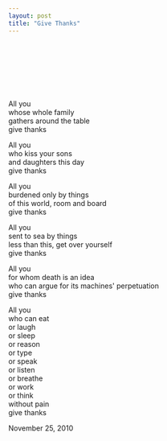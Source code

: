 ```yaml
---
layout: post
title: "Give Thanks"
---
```


<p class="media"><object data="http://bandcamp.com/EmbeddedPlayer/track=2635195972/size=venti/bgcol=FFFFFF/linkcol=4285BB//" type="text/html" classid="clsid:D27CDB6E-AE6D-11cf-96B8-444553540000" width="400" height="100"><param name="movie" value="http://bandcamp.com/EmbeddedPlayer/track=2635195972/size=venti/bgcol=FFFFFF/linkcol=4285BB/"></param><param name="quality" value="high"></param><param name="allowNetworking" value="always"></param><param name="wmode" value="transparent"></param><param name="bgcolor" value="#FFFFFF"></param><param name="allowScriptAccess" value="never" /><embed data="http://bandcamp.com/EmbeddedPlayer/track=2635195972/size=venti/bgcol=FFFFFF/linkcol=4285BB//" type="text/html" width="400" height="100"></embed></object></p>

All you  
whose whole family  
gathers around the table  
give thanks  
  
All you  
who kiss your sons  
and daughters this day  
give thanks  
  
All you  
burdened only by things  
of this world, room and board  
give thanks  
  
All you  
sent to sea by things  
less than this, get over yourself  
give thanks  
  
All you  
for whom death is an idea  
who can argue for its machines' perpetuation  
give thanks  
  
All you  
who can eat  
or laugh  
or sleep  
or reason  
or type  
or speak  
or listen  
or breathe  
or work  
or think  
without pain  
give thanks  

<p class="date">November 25, 2010</p>